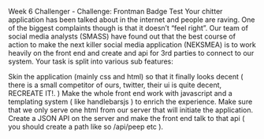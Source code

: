 Week 6 Challenger - Challenge: Frontman Badge Test
Your chitter application has been talked about in the internet and people are raving. One of the biggest complaints though is that it doesn’t “feel right”. Our team of social media analysts (SMASS) have found out that the best course of action to make the next killer social media application (NEKSMEA) is to work heavily on the front end and create and api for 3rd parties to connect to our system. Your task is split into various sub features:

Skin the application (mainly css and html) so that it finally looks decent ( there is a small competitor of ours, twitter, their ui is quite decent, RECREATE IT!. )
Make the whole front end work with javascript and a templating system ( like handlebarsjs ) to enrich the experience. Make sure that we only serve one html from our server that will initiate the application.
Create a JSON API on the server and make the front end talk to that api ( you should create a path like so /api/peep etc ).